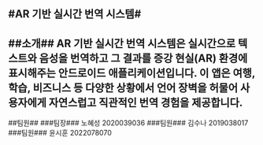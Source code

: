 #AR 기반 실시간 번역 시스템#
-------------
##소개##
AR 기반 실시간 번역 시스템은 실시간으로 텍스트와 음성을 번역하고 그 결과를 증강 현실(AR) 환경에 표시해주는 안드로이드 애플리케이션입니다. 이 앱은 여행, 학습, 비즈니스 등 다양한 상황에서 언어 장벽을 허물어 사용자에게 자연스럽고 직관적인 번역 경험을 제공합니다.
-------------
##팀원##
###팀장### 노혜성 2020039036
###팀원### 김수나 2019038017
###팀원### 윤시훈 2022078070